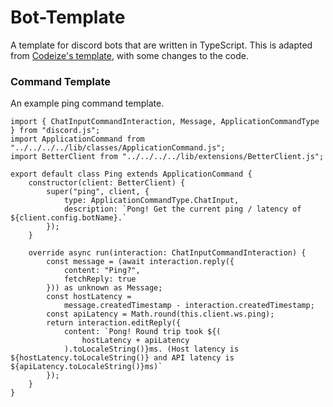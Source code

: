 # Bot-Template
A template for discord bots that are written in TypeScript. This is adapted from [Codeize's template](https://github.com/Codeize/template), with some changes to the code.

### Command Template

An example ping command template.

```
import { ChatInputCommandInteraction, Message, ApplicationCommandType } from "discord.js";
import ApplicationCommand from "../../../../lib/classes/ApplicationCommand.js";
import BetterClient from "../../../../lib/extensions/BetterClient.js";

export default class Ping extends ApplicationCommand {
    constructor(client: BetterClient) {
        super("ping", client, {
            type: ApplicationCommandType.ChatInput,
            description: `Pong! Get the current ping / latency of ${client.config.botName}.`
        });
    }

    override async run(interaction: ChatInputCommandInteraction) {
        const message = (await interaction.reply({
            content: "Ping?",
            fetchReply: true
        })) as unknown as Message;
        const hostLatency =
            message.createdTimestamp - interaction.createdTimestamp;
        const apiLatency = Math.round(this.client.ws.ping);
        return interaction.editReply({
            content: `Pong! Round trip took ${(
                hostLatency + apiLatency
            ).toLocaleString()}ms. (Host latency is ${hostLatency.toLocaleString()} and API latency is ${apiLatency.toLocaleString()}ms)`
        });
    }
}
```
